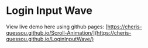 # Login Input Wave

View live demo here using github pages: [https://cheris-quessou.github.io/Scroll-Animation/](https://cheris-quessou.github.io/LoginInputWave/)
